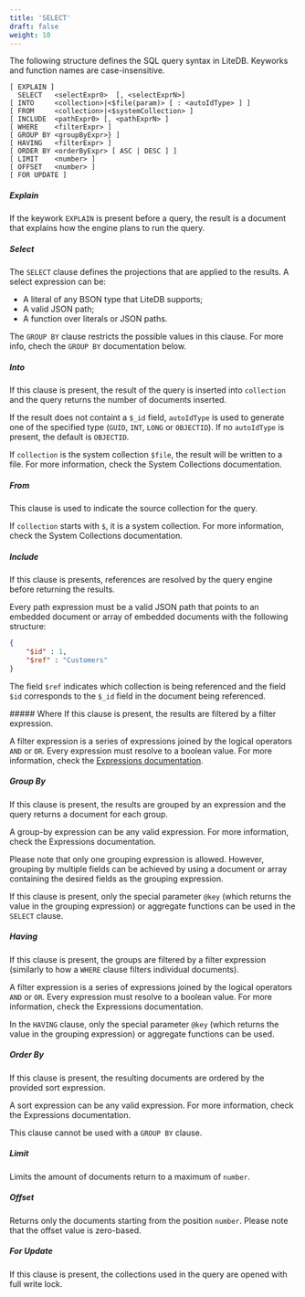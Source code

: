 ```yaml
---
title: 'SELECT'
draft: false
weight: 10
---
```


The following structure defines the SQL query syntax in LiteDB. Keyworks and function names are case-insensitive.
```
[ EXPLAIN ]
  SELECT   <selectExpr0>  [, <selectExprN>]
[ INTO     <collection>|<$file(param)> [ : <autoIdType> ] ]
[ FROM     <collection>|<$systemCollection> ]
[ INCLUDE  <pathExpr0> [, <pathExprN> ]
[ WHERE    <filterExpr> ]
[ GROUP BY <groupByExpr>} ]
[ HAVING   <filterExpr> ]
[ ORDER BY <orderByExpr> [ ASC | DESC ] ]
[ LIMIT    <number> ]
[ OFFSET   <number> ]
[ FOR UPDATE ]
```
##### Explain
If the keywork `EXPLAIN` is present before a query, the result is a document that explains how the engine plans to run the query.

##### Select
The `SELECT` clause defines the projections that are applied to the results. A select expression can be:

- A literal of any BSON type that LiteDB supports;
- A valid JSON path;
- A function over literals or JSON paths.

The `GROUP BY` clause restricts the possible values in this clause. For more info, chech the `GROUP BY` documentation below.

##### Into
If this clause is present, the result of the query is inserted into `collection` and the query returns the number of documents inserted.

If the result does not containt a `$_id` field, `autoIdType` is used to generate one of the specified type (`GUID`, `INT`, `LONG` or `OBJECTID`). If no `autoIdType` is present, the default is `OBJECTID`.

If `collection` is the system collection `$file`, the result will be written to a file. For more information, check the System Collections documentation.

##### From
This clause is used to indicate the source collection for the query.

If `collection` starts with `$`, it is a system collection. For more information, check the System Collections documentation.

##### Include
If this clause is presents, references are resolved by the query engine before returning the results.

Every path expression must be a valid JSON path that points to an embedded document or array of embedded documents with the following structure:

```json
{
	"$id" : 1,
	"$ref" : "Customers"
}
```

The field `$ref` indicates which collection is being referenced and the field `$id` corresponds to the `$_id` field in the document being referenced.

<span id="where">
##### Where
If this clause is present, the results are filtered by a filter expression.

A filter expression is a series of expressions joined by the logical operators `AND` or `OR`. Every expression must resolve to a boolean value. For more information, check the [Expressions documentation](../../docs/expressions).
</span>
##### Group By
If this clause is present, the results are grouped by an expression and the query returns a document for each group.

A group-by expression can be any valid expression. For more information, check the Expressions documentation.

Please note that only one grouping expression is allowed. However, grouping by multiple fields can be achieved by using a document or array containing the desired fields as the grouping expression.

If this clause is present, only the special parameter `@key` (which returns the value in the grouping expression) or aggregate functions can be used in the `SELECT` clause.

##### Having
If this clause is present, the groups are filtered by a filter expression (similarly to how a `WHERE` clause filters individual documents).

A filter expression is a series of expressions joined by the logical operators `AND` or `OR`. Every expression must resolve to a boolean value. For more information, check the Expressions documentation.

In the `HAVING` clause, only the special parameter `@key` (which returns the value in the grouping expression) or aggregate functions can be used.

##### Order By
If this clause is present, the resulting documents are ordered by the provided sort expression.

A sort expression can be any valid expression. For more information, check the Expressions documentation.

This clause cannot be used with a `GROUP BY` clause.

##### Limit
Limits the amount of documents return to a maximum of `number`.

##### Offset
Returns only the documents starting from the position `number`. Please note that the offset value is zero-based.

##### For Update
If this clause is present, the collections used in the query are opened with full write lock.